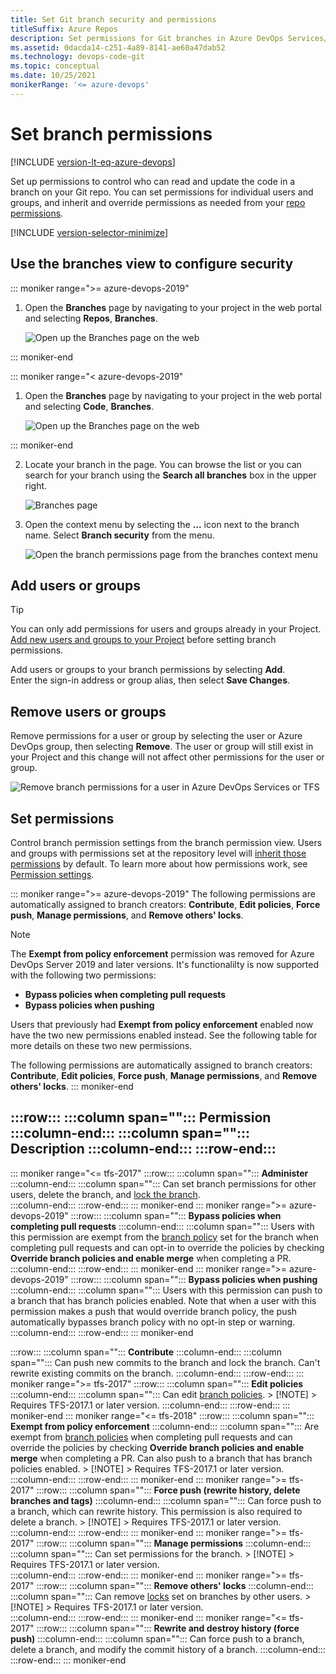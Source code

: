 ```yaml
---
title: Set Git branch security and permissions
titleSuffix: Azure Repos
description: Set permissions for Git branches in Azure DevOps Services/TFS.
ms.assetid: 0dacda14-c251-4a89-8141-ae60a47dab52
ms.technology: devops-code-git 
ms.topic: conceptual
ms.date: 10/25/2021
monikerRange: '<= azure-devops'
---
```


# Set branch permissions

[!INCLUDE [version-lt-eq-azure-devops](../../includes/version-lt-eq-azure-devops.md)]


Set up permissions to control who can read and update the code in a branch on your Git repo.
You can set permissions for individual users and groups, and inherit and override permissions as needed from your [repo permissions](set-git-repository-permissions.md#git-repository).

[!INCLUDE [version-selector-minimize](../../includes/version-selector-minimize.md)]

## Use the branches view to configure security

::: moniker range=">= azure-devops-2019"

1. Open the **Branches** page by navigating to your project in the web portal and selecting **Repos**, **Branches**.

   ![Open up the Branches page on the web](media/branches/branches_nav-new-nav.png)

::: moniker-end

::: moniker range="< azure-devops-2019"

1. Open the **Branches** page by navigating to your project in the web portal and selecting **Code**, **Branches**.

   ![Open up the Branches page on the web](media/branches/branches_nav.png)

::: moniker-end

2. Locate your branch in the page. You can browse the list or you can search for your branch using the **Search all branches** box in the upper right.

   ![Branches page](media/branches/branches-page.png)

3. Open the context menu by selecting the **...** icon next to the branch name. Select **Branch security** from the menu.

   ![Open the branch permissions page from the branches context menu](media/branches/branches_context_menu_permissions.png)

## Add users or groups

> [!TIP]    
> You can only add permissions for users and groups already in your Project. [Add new users and groups to your Project](../../organizations/security/add-users-team-project.md) before setting branch permissions. 

Add users or groups to your branch permissions by selecting **Add**.  
Enter the sign-in address or group alias, then select **Save Changes**.

## Remove users or groups

Remove permissions for a user or group by selecting the user or Azure DevOps group, then selecting **Remove**. 
The user or group will still exist in your Project and this change will not affect other permissions for the user or group.    

![Remove branch permissions for a user in Azure DevOps Services or TFS](media/branches/remove_permissions.png)
 
## Set permissions 

Control branch permission settings from the branch permission view. Users and groups with permissions set at the repository level will
[inherit those permissions](../../organizations/security/about-permissions.md#inheritance) by default. To learn more about how permissions work, see [Permission settings](../../organizations/security/about-permissions.md#permission-settings). 


::: moniker range=">= azure-devops-2019"
The following permissions are automatically assigned to branch creators: **Contribute**, **Edit policies**, **Force push**, **Manage permissions**, and **Remove others' locks**.


> [!NOTE]
> The **Exempt from policy enforcement** permission was removed for Azure DevOps Server 2019 and later versions. It's functionalilty is now supported with the following two permissions: 
>
>- **Bypass policies when completing pull requests**
>- **Bypass policies when pushing**
>
> Users that previously had **Exempt from policy enforcement** enabled now have the two new permissions enabled instead. See the following table for more details on these two new permissions.

The following permissions are automatically assigned to branch creators: **Contribute**, **Edit policies**, **Force push**, **Manage permissions**, and **Remove others' locks**.
::: moniker-end

:::row:::
   :::column span="":::
      **Permission**
   :::column-end:::
   :::column span="":::
      **Description**
   :::column-end:::
:::row-end:::
---
::: moniker range="<= tfs-2017"
:::row:::
   :::column span="":::
      **Administer**
   :::column-end:::
   :::column span="":::
      Can set branch permissions for other users, delete the branch, and [lock the branch](lock-branches.md).  
   :::column-end:::
:::row-end:::
::: moniker-end
::: moniker range=">= azure-devops-2019"
:::row:::
   :::column span="":::
      **Bypass policies when completing pull requests**
   :::column-end:::
   :::column span="":::
      Users with this permission are exempt from the [branch policy](branch-policies.md) set for the branch when completing pull requests and can opt-in to override the policies by checking **Override branch policies and enable merge** when completing a PR.
   :::column-end:::
:::row-end:::
::: moniker-end
::: moniker range=">= azure-devops-2019"
:::row:::
   :::column span="":::
      **Bypass policies when pushing**
   :::column-end:::
   :::column span="":::
      Users with this permission can push to a branch that has branch policies enabled. Note that when a user with this permission makes a push that would override branch policy, the push automatically bypasses branch policy with no opt-in step or warning.
   :::column-end:::
:::row-end:::
::: moniker-end
 
:::row:::
   :::column span="":::
      **Contribute**
   :::column-end:::
   :::column span="":::
      Can push new commits to the branch and lock the branch. Can't rewrite existing commits on the branch. 
   :::column-end:::
:::row-end:::
::: moniker range=">= tfs-2017"
:::row:::
   :::column span="":::
      **Edit policies**
   :::column-end:::
   :::column span="":::
      Can edit [branch policies](branch-policies.md). 
      > [!NOTE]
      > Requires TFS-2017.1 or later version. 
   :::column-end:::
:::row-end:::
::: moniker-end
::: moniker range="<= tfs-2018"
:::row:::
   :::column span="":::
      **Exempt from policy enforcement**
   :::column-end:::
   :::column span="":::
      Are exempt from [branch policies](branch-policies.md) when completing pull requests and can override the policies by checking **Override branch policies and enable merge** when completing a PR. Can also push to a branch that has branch policies enabled. 
      > [!NOTE]
      > Requires TFS-2017.1 or later version.  
   :::column-end:::
:::row-end:::
::: moniker-end
::: moniker range=">= tfs-2017"
:::row:::
   :::column span="":::
      **Force push (rewrite history, delete branches and tags)**
   :::column-end:::
   :::column span="":::
      Can force push to a branch, which can rewrite history. This permission is also required to delete a branch.
      > [!NOTE]
      > Requires TFS-2017.1 or later version.  
   :::column-end:::
:::row-end:::
::: moniker-end
::: moniker range=">= tfs-2017"
:::row:::
   :::column span="":::
      **Manage permissions**
   :::column-end:::
   :::column span="":::
      Can set permissions for the branch.
      > [!NOTE]
      > Requires TFS-2017.1 or later version.  
   :::column-end:::
:::row-end:::
::: moniker-end
::: moniker range=">= tfs-2017"
:::row:::
   :::column span="":::
      **Remove others' locks**
   :::column-end:::
   :::column span="":::
     Can remove [locks](lock-branches.md) set on branches by other users.
      > [!NOTE]
      > Requires TFS-2017.1 or later version.  
   :::column-end:::
:::row-end:::
::: moniker-end
::: moniker range="<= tfs-2017"
:::row:::
   :::column span="":::
      **Rewrite and destroy history (force push)**
   :::column-end:::
   :::column span="":::
      Can force push to a branch, delete a branch, and modify the commit history of a branch. 
   :::column-end:::
:::row-end:::
::: moniker-end


